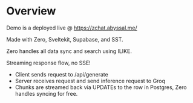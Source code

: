 # Overview 
Demo is a deployed live @ https://zchat.abyssal.me/

Made with Zero, Sveltekit, Supabase, and SST.

Zero handles all data sync and search using ILIKE.

Streaming response flow, no SSE!
- Client sends request to /api/generate
- Server receives request and send inference request to Groq
- Chunks are streamed back via UPDATEs to the row in Postgres, Zero handles syncing for free.

